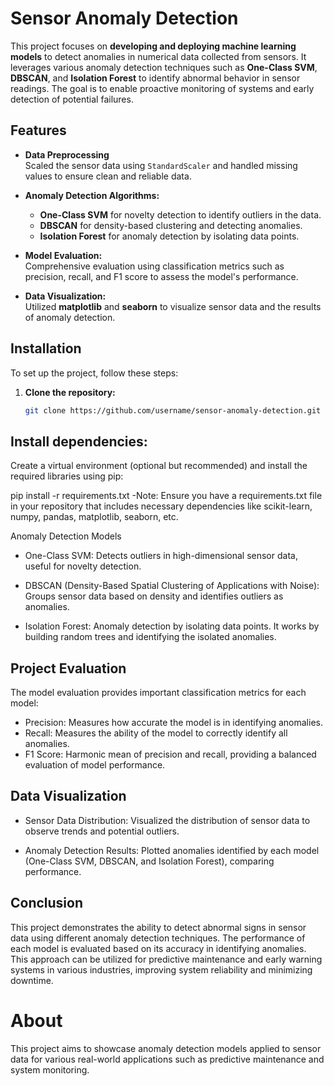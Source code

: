 # **Sensor Anomaly Detection**

This project focuses on **developing and deploying machine learning models** to detect anomalies in numerical data collected from sensors. It leverages various anomaly detection techniques such as **One-Class SVM**, **DBSCAN**, and **Isolation Forest** to identify abnormal behavior in sensor readings. The goal is to enable proactive monitoring of systems and early detection of potential failures.

## **Features**

- **Data Preprocessing**  
  Scaled the sensor data using `StandardScaler` and handled missing values to ensure clean and reliable data.

- **Anomaly Detection Algorithms:**
  - **One-Class SVM** for novelty detection to identify outliers in the data.
  - **DBSCAN** for density-based clustering and detecting anomalies.
  - **Isolation Forest** for anomaly detection by isolating data points.
  
- **Model Evaluation:**  
  Comprehensive evaluation using classification metrics such as precision, recall, and F1 score to assess the model's performance.

- **Data Visualization:**  
  Utilized **matplotlib** and **seaborn** to visualize sensor data and the results of anomaly detection.

## **Installation**

To set up the project, follow these steps:

1. **Clone the repository:**

   ```bash
   git clone https://github.com/username/sensor-anomaly-detection.git

## **Install dependencies:**
Create a virtual environment (optional but recommended) and install the required libraries using pip:

pip install -r requirements.txt
-Note: Ensure you have a requirements.txt file in your repository that includes necessary dependencies like scikit-learn, numpy, pandas, matplotlib, seaborn, etc.

Anomaly Detection Models
- One-Class SVM:
Detects outliers in high-dimensional sensor data, useful for novelty detection.

- DBSCAN (Density-Based Spatial Clustering of Applications with Noise):
Groups sensor data based on density and identifies outliers as anomalies.

- Isolation Forest:
Anomaly detection by isolating data points. It works by building random trees and identifying the isolated anomalies.

## **Project Evaluation**
The model evaluation provides important classification metrics for each model:

- Precision: Measures how accurate the model is in identifying anomalies.
- Recall: Measures the ability of the model to correctly identify all anomalies.
- F1 Score: Harmonic mean of precision and recall, providing a balanced evaluation of model performance.
  
## **Data Visualization**
- Sensor Data Distribution:
Visualized the distribution of sensor data to observe trends and potential outliers.

- Anomaly Detection Results:
Plotted anomalies identified by each model (One-Class SVM, DBSCAN, and Isolation Forest), comparing performance.

## **Conclusion**
This project demonstrates the ability to detect abnormal signs in sensor data using different anomaly detection techniques. The performance of each model is evaluated based on its accuracy in identifying anomalies. This approach can be utilized for predictive maintenance and early warning systems in various industries, improving system reliability and minimizing downtime.

# **About**
This project aims to showcase anomaly detection models applied to sensor data for various real-world applications such as predictive maintenance and system monitoring.
